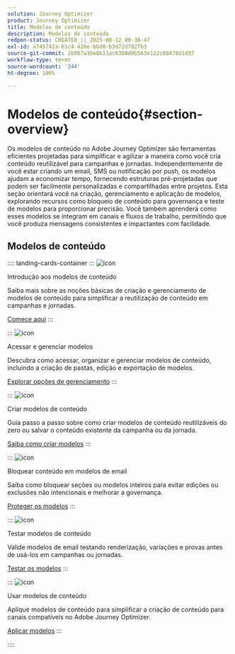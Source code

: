 ```yaml
---
solution: Journey Optimizer
product: Journey Optimizer
title: Modelos de conteúdo
description: Modelos de conteúdo
redpen-status: CREATED_||_2025-08-12_00-38-47
exl-id: a745742a-61c4-420e-bbd8-b3d72d782fb3
source-git-commit: 2b907a3be8b11ac6308d0b563e122c88478d1d37
workflow-type: tm+mt
source-wordcount: '244'
ht-degree: 100%

---
```


# Modelos de conteúdo{#section-overview}

Os modelos de conteúdo no Adobe Journey Optimizer são ferramentas eficientes projetadas para simplificar e agilizar a maneira como você cria conteúdo reutilizável para campanhas e jornadas. Independentemente de você estar criando um email, SMS ou notificação por push, os modelos ajudam a economizar tempo, fornecendo estruturas pré-projetadas que podem ser facilmente personalizadas e compartilhadas entre projetos. Esta seção orientará você na criação, gerenciamento e aplicação de modelos, explorando recursos como bloqueio de conteúdo para governança e teste de modelos para proporcionar precisão. Você também aprenderá como esses modelos se integram em canais e fluxos de trabalho, permitindo que você produza mensagens consistentes e impactantes com facilidade.

## Modelos de conteúdo

:::: landing-cards-container
:::
![icon](https://cdn.experienceleague.adobe.com/icons/circle-play.svg?lang=pt-BR)

Introdução aos modelos de conteúdo

Saiba mais sobre as noções básicas de criação e gerenciamento de modelos de conteúdo para simplificar a reutilização de conteúdo em campanhas e jornadas.

[Comece aqui](../using/content-management/content-templates.md)
:::

:::
![icon](https://cdn.experienceleague.adobe.com/icons/list-check.svg?lang=pt-BR)

Acessar e gerenciar modelos 

Descubra como acessar, organizar e gerenciar modelos de conteúdo, incluindo a criação de pastas, edição e exportação de modelos.

[Explorar opções de gerenciamento](../using/content-management/access-content-templates.md)
:::

:::
![icon](https://cdn.experienceleague.adobe.com/icons/puzzle-piece.svg?lang=pt-BR)

Criar modelos de conteúdo

Guia passo a passo sobre como criar modelos de conteúdo reutilizáveis do zero ou salvar o conteúdo existente da campanha ou da jornada.

[Saiba como criar modelos](../using/content-management/create-content-templates.md)
:::

:::
![icon](https://cdn.experienceleague.adobe.com/icons/shield-halved.svg?lang=pt-BR)

Bloquear conteúdo em modelos de email

Saiba como bloquear seções ou modelos inteiros para evitar edições ou exclusões não intencionais e melhorar a governança.

[Proteger os modelos](../using/content-management/content-locking.md)
:::

:::
![icon](https://cdn.experienceleague.adobe.com/icons/gear.svg?lang=pt-BR)

Testar modelos de conteúdo

Valide modelos de email testando renderização, variações e provas antes de usá-los em campanhas ou jornadas.

[Testar os modelos](../using/content-management/test-content-templates.md)
:::

:::
![icon](https://cdn.experienceleague.adobe.com/icons/bullseye.svg?lang=pt-BR)

Usar modelos de conteúdo

Aplique modelos de conteúdo para simplificar a criação de conteúdo para canais compatíveis no Adobe Journey Optimizer.

[Aplicar modelos](../using/content-management/use-content-templates.md)
:::

::::
